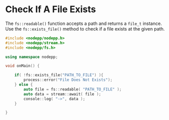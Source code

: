 # Check If A File Exists

The `fs::readable()` function accepts a path and returns a `file_t` instance. Use the `fs::exists_file()` method to check if a file exists at the given path.

```cpp
#include <nodepp/nodepp.h>
#include <nodepp/stream.h>
#include <nodepp/fs.h>

using namespace nodepp;

void onMain() {

    if( !fs::exists_file("PATH_TO_FILE") ){
        process::error("File Does Not Exists");
    } else {
        auto file = fs::readable( "PATH_TO_FILE" );
        auto data = stream::await( file );
        console::log( "->", data );
    }

}
```